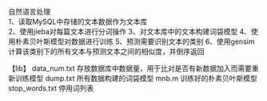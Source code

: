 自然语言处理  
1、读取MySQL中存储的文本数据作为文本库  
2、使用jieba对每篇文本进行分词操作
3、对文本库中的文本构建词袋模型
4、使用朴素贝叶斯模型对数据进行训练
5、预测需要识别文本的类别
6、使用gensim计算该类别下的所有文本与预测文本之间的相似度，并倒序返回


【lib】
    data_num.txt        存放数据库中数据量，用于比对是否有新数据加入而需要重新训练模型
    dump.txt            所有数据构建的词袋模型
    mnb.m               训练好的朴素贝叶斯模型
    stop_words.txt      停用词列表

